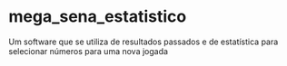 # mega_sena_estatistico
Um software que se utiliza de resultados passados e de estatística para selecionar números para uma nova jogada
